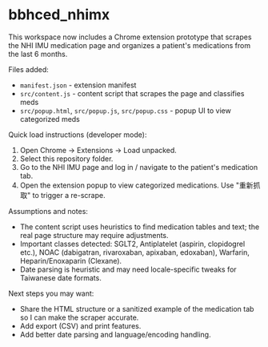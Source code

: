 # bbhced_nhimx

This workspace now includes a Chrome extension prototype that scrapes the NHI IMU medication page and organizes a patient's medications from the last 6 months.

Files added:
- `manifest.json` - extension manifest
- `src/content.js` - content script that scrapes the page and classifies meds
- `src/popup.html`, `src/popup.js`, `src/popup.css` - popup UI to view categorized meds

Quick load instructions (developer mode):
1. Open Chrome -> Extensions -> Load unpacked.
2. Select this repository folder.
3. Go to the NHI IMU page and log in / navigate to the patient's medication tab.
4. Open the extension popup to view categorized medications. Use "重新抓取" to trigger a re-scrape.

Assumptions and notes:
- The content script uses heuristics to find medication tables and text; the real page structure may require adjustments.
- Important classes detected: SGLT2, Antiplatelet (aspirin, clopidogrel etc.), NOAC (dabigatran, rivaroxaban, apixaban, edoxaban), Warfarin, Heparin/Enoxaparin (Clexane).
- Date parsing is heuristic and may need locale-specific tweaks for Taiwanese date formats.

Next steps you may want:
- Share the HTML structure or a sanitized example of the medication tab so I can make the scraper accurate.
- Add export (CSV) and print features.
- Add better date parsing and language/encoding handling.
